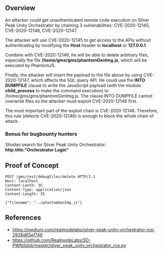 ## Overview
An attacker could get unauthenticated remote code execution on Silver Peak Unity Orchestrator by chaining 3 vulnerabilities: CVE-2020-12145, CVE-2020-12146, CVE-2020-12147.  

The attacker will use CVE-2020-12145 to get access to the APIs without authenticating by modifying the **Host** header to **localhost** or **127.0.0.1**.  

Combine with CVE-2020-12146, he will be able to delete arbitrary files, especially the file **/home/gms/gms/phantomGenImg.js**, which will be executed by PhantomJS.  

Finally, the attacker will insert the payload to the file above by using CVE-2020-12147, which affects the SQL query API. He could use the **INTO DUMPFILE** clause to write the JavaScript payload (with the module **child_process** to make the command execution) to /home/gms/gms/phantomGenImg.js. The clause INTO DUMPFILE cannot overwrite files so the attacker must exploit CVE-2020-12146 first.  

The most important part of the exploit chain is CVE-2020-12146. Therefore, this rule (detects CVE-2020-12146) is enough to block the whole chain of attack.
### Bonus for bugbounty hunters
Shodan search for Silver Peak Unity Orchestrator:  
**http.title:"Orchestrator Login"**

## Proof of Concept
```
POST /gms/rest/debugFiles/delete HTTP/1.1
Host: localhost
Content-Lenth: 35
Content-Type: application/json
Content-Length: 35

{"filename": "../phantomGenImg.js"}
```

## References
* https://medium.com/realmodelabs/silver-peak-unity-orchestrator-rce-2928d65ef749
* https://github.com/RealmodeLabs/SD-PWN/blob/master/silver_peak_unity_orchestrator_rce.py